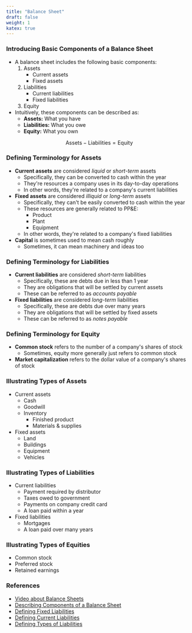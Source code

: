 ```yaml
---
title: "Balance Sheet"
draft: false
weight: 1
katex: true
---
```


### Introducing Basic Components of a Balance Sheet
- A balance sheet includes the following basic components:
    1. Assets
        - Current assets
        - Fixed assets
    2. Liabilities
        - Current liabilities
        - Fixed liabilities
    3. Equity
- Intuitively, these components can be described as:
    - **Assets:** What you have
    - **Liabilities:** What you owe
    - **Equity:** What you own

$$
\text{Assets} - \text{Liabilities} = \text{Equity}
$$

### Defining Terminology for Assets
- **Current assets** are considered *liquid* or *short-term* assets
    - Specifically, they can be converted to cash within the year
    - They're resources a company uses in its day-to-day operations
    - In other words, they're related to a company's current liabilities
- **Fixed assets** are considered *illiquid* or *long-term* assets
    - Specifically, they can't be easily converted to cash within the year
    - These resources are generally related to PP&E:
        - Product
        - Plant
        - Equipment
    - In other words, they're related to a company's fixed liabilities
- **Capital** is sometimes used to mean cash roughly
    - Sometimes, it can mean machinery and ideas too

### Defining Terminology for Liabilities
- **Current liabilities** are considered *short-term* liabilities
    - Specifically, these are debts due in less than $1$ year
    - They are obligations that will be settled by current assets
    - These can be referred to as *accounts payable*
- **Fixed liabilities** are considered *long-term* liabilities
    - Specifically, these are debts due over many years
    - They are obligations that will be settled by fixed assets
    - These can be referred to as *notes payable*

### Defining Terminology for Equity
- **Common stock** refers to the number of a company's shares of stock
    - Sometimes, equity more generally just refers to common stock
- **Market capitalization** refers to the dollar value of a company's shares of stock

### Illustrating Types of Assets
- Current assets
    - Cash
    - Goodwill
    - Inventory
        - Finished product
        - Materials & supplies
- Fixed assets
    - Land
    - Buildings
    - Equipment
    - Vehicles

### Illustrating Types of Liabilities
- Current liabilities
    - Payment required by distributor
    - Taxes owed to government
    - Payments on company credit card
    - A loan paid within a year
- Fixed liabilities
    - Mortgages
    - A loan paid over many years

### Illustrating Types of Equities
- Common stock
- Preferred stock
- Retained earnings

### References
- [Video about Balance Sheets](https://www.youtube.com/watch?v=WEDIj9JBTC8)
- [Describing Components of a Balance Sheet](https://en.wikipedia.org/wiki/Balance_sheet)
- [Defining Fixed Liabilities](https://en.wikipedia.org/wiki/Fixed_liability)
- [Defining Current Liabilities](https://en.wikipedia.org/wiki/Current_liability)
- [Defining Types of Liabilities](https://www.accountingtools.com/articles/what-are-examples-of-liabilities.html)